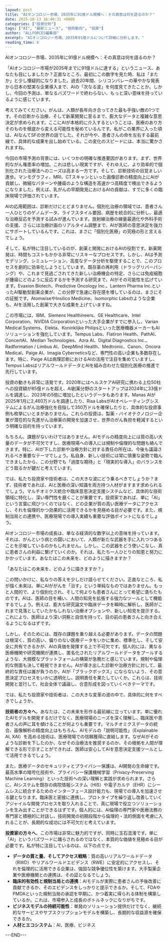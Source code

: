 ```yaml
---
layout: post
title: "AIオンコロジー市場、2035年に91億ドル規模へ：その真意は何を語るのか？"
date: 2025-10-13 16:40:31 +0000
categories: ["投資分析"]
tags: ["AI", "最新ニュース", "技術動向", "投資"]
author: "ALLFORCES編集部"
excerpt: "AIオンコロジー市場、2035年91億ドルについて詳細に分析します。"
reading_time: 8
---
```


AIオンコロジー市場、2035年に91億ドル規模へ：その真意は何を語るのか？

「AIオンコロジー市場が2035年までに91億ドルに達する」というニュース、あなたも目にしましたか？正直なところ、最初にこの数字を見た時、私は「またか」と少し懐疑的になりました。過去20年間、シリコンバレーの華やかな発表から日本の堅実な企業導入まで、AIの「次なる波」を何度見てきたことか。しかし、今回の予測は、単なるバズワードで終わらない、もっと深い意味を持っているように感じています。

考えてみてください。がんは、人類が長年向き合ってきた最も手強い敵の1つです。その診断から治療、そして新薬開発に至るまで、膨大なデータと複雑な意思決定が求められます。ここにAIが本格的に介入するということは、医療のあり方そのものを根底から変える可能性を秘めているんです。私がこの業界に入った頃は、AIなんてSFの世界の話でした。それが今や、患者さんの命を左右する最前線で、具体的な成果を出し始めている。この変化のスピードには、本当に驚かされますね。

今回の市場予測の背景には、いくつかの明確な推進要因があります。まず、世界的ながん罹患率の増加。これは悲しい現実ですが、それゆえに、より効率的で個別化された治療法へのニーズは高まる一方です。そして、診断技術の目覚ましい進歩。マンモグラフィ、MRI、CTスキャンといった画像診断の精度向上にAIが貢献し、微細なパターンや腫瘍のような構造を高速かつ高精度で検出できるようになりました。例えば、乳がんの早期発見におけるAIの貢献は、すでに多くの臨床現場で評価されています。

AIの応用範囲は、診断だけにとどまりません。個別化治療の領域では、患者さん一人ひとりのゲノムデータ、ライフスタイル要因、病歴を統合的に分析し、最適な治療反応を予測する試みが進んでいます。放射線治療の線量最適化や外科手術の支援、さらには治療計画のリアルタイム調整まで、AIが医師の意思決定を強力にサポートしているんです。これは、まさに「個別化医療」の究極の形と言えるでしょう。

そして、私が特に注目しているのが、創薬と開発におけるAIの役割です。新薬開発は、時間もコストもかかる非常にリスキーなプロセスです。しかし、AIは予測モデリング、シミュレーション、高度なデータ分析を駆使することで、このプロセスを劇的に効率化しようとしています。既存薬の再利用（ドラッグリパーパシング）や、これまで見過ごされてきた新しい治療機会の特定、さらには免疫細胞が腫瘍にどのように反応するかを予測する研究まで、AIがその可能性を広げています。Evaxion Biotech、Predictive Oncology Inc.、Lantern Pharma Inc.といったAI駆動型創薬企業が、この分野で急速に存在感を増しているのは、まさにその証拠です。AtomwiseやInsilico Medicine、Isomorphic Labsのような企業も、AIを活用した創薬で大きな成果を上げていますね。

この市場には、IBM、Siemens Healthineers、GE Healthcare、Intel Corporation、NVIDIA Corporationといった大手企業がすでに参入し、Varian Medical Systems、Elekta、Koninklijke Philipsといった医療機器メーカーもAIソリューションを強化しています。Tempus Labs、Flatiron Health、PathAI、ConcertAI、Median Technologies、Azra AI、Digital Diagnostics Inc.、Radformation / Limbus AI、DeepMind Health、Medtronic、Canon、Oncora Medical、Paige AI、Imagia Cyberneticsなど、専門性の高い企業も多数存在します。特に、Paige AIは病理診断におけるAIの活用で注目を集めていますし、Tempus LabsはリアルワールドデータとAIを組み合わせた個別化医療の推進で先行しています。

投資の動きも非常に活発です。2020年にはヘルスケアAI研究に携わる上位50社への投資額が85億ドルを超え、AI創薬分野のスタートアップは2024年に33億ドルを調達し、2023年の5倍に増加したというデータもあります。Manas AIが2025年1月に2,460万ドルを調達したり、Risa LabsがAIオペレーティングシステムによるがん治療強化を目指して350万ドルを確保したりと、具体的な投資事例も枚挙にいとまがありません。これらの投資は、製薬・バイオテクノロジー企業が潜在的な先進がん治療薬の開発を加速させ、世界のがん負担を軽減するという明確な目的を持っています。

もちろん、課題がないわけではありません。AIモデルの精度向上には質の高い大量のデータが不可欠ですし、医療現場への導入には規制や倫理的な問題も絡んできます。特に、AIが下した診断や治療方針に対する責任の所在は、今後も議論されるべき重要なテーマでしょう。私自身、新しい技術には常に慎重な姿勢で臨んできましたから、この分野でも「過度な期待」と「現実的な導入」のバランスをどう取るかが鍵だと考えています。

では、私たち投資家や技術者は、この大きな波にどう乗るべきでしょうか？まず、技術者であれば、AIと医療の深い知識を両方持つ人材がますます求められるでしょう。マルチオミクス統合や臨床意思決定支援システムなど、具体的な技術領域に特化し、深い専門性を磨くことが重要です。投資家であれば、単に「AI」という言葉に飛びつくのではなく、どの企業が質の高い医療データにアクセスし、それを倫理的かつ効果的に活用できるかを見極める目が必要です。また、規制当局との連携や、医療現場での導入実績も重要な評価ポイントになるでしょう。

AIオンコロジー市場の成長は、単なる経済的な数字以上の意味を持っています。それは、がんという病との闘いにおいて、人類が新たな武器を手に入れつつあることを示唆しているのかもしれません。しかし、この武器をどう使いこなし、真に患者さんの利益に繋げていくのか。それは、私たち一人ひとりの知恵と努力にかかっています。あなたはこの未来を、どのように描きますか？

「あなたはこの未来を、どのように描きますか？」

この問いかけに、私なりの答えを少しだけ語らせてください。正直なところ、私が描く未来は、単にAIががんを「治す」という単純なものではありません。もっと人間的で、より個別化され、そして何よりも患者さんにとって希望に満ちたものです。AIは、医師の目を補い、人間の知見を拡張する強力なツールとして機能するでしょう。例えば、膨大な研究論文や臨床データを瞬時に解析し、医師がこれまで見落としていたかもしれない治療オプションや、新しい知見を提示する。これにより、医師はより深い洞察と自信を持って、目の前の患者さんと向き合えるようになるはずです。

しかし、そのためには、既存の課題を乗り越える必要があります。データの問題は根深く、質の高い、偏りのない医療データをいかに集め、標準化し、そして安全に共有できるかが、AIの真価を発揮する上で不可欠です。個人的には、異なる医療機関や研究機関が連携し、匿名化されたリアルワールドデータをプールするような、大規模なプラットフォームの構築が急務だと感じています。規制や倫理的な側面も決して軽視できません。AIが導き出した診断や治療方針に対して、最終的な責任は誰が負うのか。AIが「ブラックボックス」にならないよう、その意思決定プロセスをいかに透明化し、説明責任を果たしていくか。これらは、技術開発と並行して、社会全体で議論し、合意形成を図っていくべきテーマです。

では、私たち投資家や技術者は、この大きな変革の波の中で、具体的に何をすべきでしょうか。

**技術者の方々へ**。あなたは、この未来を形作る最前線に立っています。単に優れたAIモデルを開発するだけでなく、医療現場のニーズを深く理解し、臨床医や患者さんの声に耳を傾けることが何よりも重要です。マルチオミクスデータの統合、画像解析の精度向上はもちろん、AIモデルの「説明可能性」（Explainable AI, XAI）を高める技術は、医療現場での信頼獲得に直結します。なぜAIがそのような診断を下したのか、なぜその治療法を推奨するのか、その根拠を人間が理解できる形で示すことができれば、医師は安心してAIを意思決定支援ツールとして活用できるでしょう。

また、医療データのセキュリティとプライバシー保護は、AI開発の生命線です。最高水準の暗号化技術や、プライバシー保護機械学習（Privacy-Preserving Machine Learning）といった技術への深い理解と実践が求められます。さらに、AIシステムを既存の病院情報システム（HIS）や電子カルテ（EHR）にシームレスに統合するためのインターフェース設計能力も、現場での導入を加速させる鍵となります。臨床医と密接に連携し、プロトタイプを繰り返し改善していくアジャイルな開発プロセスを取り入れることで、真に現場で役立つソリューションを生み出すことができるはずです。個人的には、AI倫理の専門家や医療法務の専門家と積極的に対話し、技術開発の初期段階から倫理的・法的側面を考慮に入れることが、長期的な成功には不可欠だと考えています。

**投資家の方々へ**。この市場は非常に魅力的ですが、同時に玉石混淆です。単に「AI」というバズワードに踊らされるのではなく、本質的な価値を見極める目が必要です。私が特に注目しているのは、以下の点です。
*   **データの質と量、そしてアクセス戦略**：質の高いリアルワールドデータ（RWD）やリアルワールドエビデンス（RWE）に安定的にアクセスし、それを倫理的に活用できる企業は、強固な競争優位性を築けます。大手製薬企業や医療機関との連携は、その証となるでしょう。
*   **臨床的有効性と規制当局との連携**：AIモデルが実際に患者さんの予後改善に貢献できるか、そのエビデンスをしっかりと提示できるか。そして、FDAやPMDAといった規制当局の承認を早期に、かつ着実に得られる体制を構築しているか。これは、市場参入と成長のボトルネックになりがちです。
*   **ビジネスモデルの持続可能性**：単発のソリューション提供だけでなく、継続的なサービスやサブスクリプションモデルを構築し、長期的な収益源を確保できるか。
*   **人材とエコシステム**：AI、医療、ビジネス

---END---
